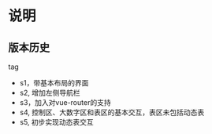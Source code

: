 # 说明

## 版本历史

tag

* s1，带基本布局的界面
* s2, 增加左侧导航栏
* s3，加入对vue-router的支持
* s4, 控制区、大数字区和表区的基本交互，表区未包括动态表
* s5, 初步实现动态表交互